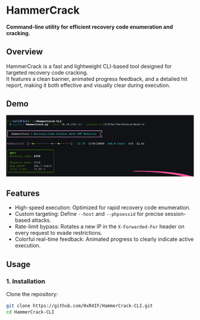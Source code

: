 # HammerCrack  
**Command-line utility for efficient recovery code enumeration and cracking.**  

## Overview  
HammerCrack is a fast and lightweight CLI-based tool designed for targeted recovery code cracking.  
It features a clean banner, animated progress feedback, and a detailed hit report, making it both effective and visually clear during execution.  

## Demo  
![Demo Screenshot](Demo.png)  

## Features  
- High-speed execution: Optimized for rapid recovery code enumeration.  
- Custom targeting: Define `--host` and `--phpsessid` for precise session-based attacks.
- Rate-limit bypass: Rotates a new IP in the `X-Forwarded-For` header on every request to evade restrictions.
- Colorful real-time feedback: Animated progress to clearly indicate active execution.  
  
## Usage  

### 1. Installation  
Clone the repository:  
```bash
git clone https://github.com/0xR4IF/HammerCrack-CLI.git
cd HammerCrack-CLI

